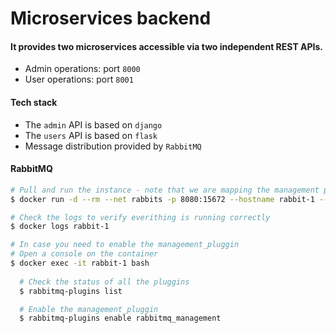 # Microservices backend

#### It provides two microservices accessible via two independent REST APIs.
* Admin operations: port `8000`
* User operations: port `8001`

#### Tech stack
* The `admin` API is based on `django`
* The `users` API is based on `flask`
* Message distribution provided by `RabbitMQ`


#### RabbitMQ
```bash
# Pull and run the instance - note that we are mapping the management port (8080) so that the web interface is available right away
$ docker run -d --rm --net rabbits -p 8080:15672 --hostname rabbit-1 --name rabbit-1 rabbitmq:3.8-management
```  
```bash
# Check the logs to verify everithing is running correctly
$ docker logs rabbit-1
```
```bash
# In case you need to enable the management_pluggin
# Open a console on the container
$ docker exec -it rabbit-1 bash
  
  # Check the status of all the pluggins
  $ rabbitmq-plugins list

  # Enable the management_pluggin
  $ rabbitmq-plugins enable rabbitmq_management
```
